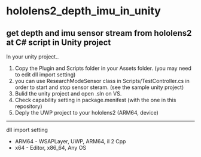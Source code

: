 # hololens2_depth_imu_in_unity

get depth and imu sensor stream from hololens2 at C# script in Unity project
--
In your unity project..
1. Copy the Plugin and Scripts folder in your Assets folder. (you may need to edit dll import setting)
2. you can use ResearchModeSensor class in Scripts/TestController.cs in order to start and stop sensor steram. (see the sample unity project)
3. Bulid the unity project and open .sln on VS.
4. Check capability setting in package.menifest (with the one in this repository)
5. Deply the UWP project to your hololens2 (ARM64, device)

---
dll import setting
* ARM64 - WSAPLayer, UWP, ARM64, il 2 Cpp
* x64 - Editor, x86_64, Any OS
